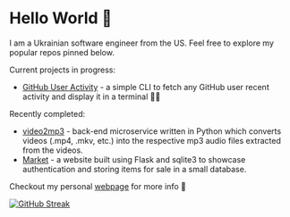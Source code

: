 # Hello World 👋

I am a Ukrainian software engineer from the US. Feel free to explore my popular repos pinned below.

Current projects in progress:
* [GitHub User Activity](https://github.com/UkrainianProgrammer/Git-Activity) - a simple CLI to fetch any GitHub user recent activity and display it in a terminal 🧑‍💻

Recently completed:

* [video2mp3](https://github.com/UkrainianProgrammer/video2mp3) - back-end microservice written in Python which converts videos (.mp4, .mkv, etc.) into the respective mp3 audio files extracted from the videos.
* [Market](https://github.com/UkrainianProgrammer/Market) - a website built using Flask and sqlite3 to showcase authentication and storing items for sale in a small database.

Checkout my personal [webpage](https://oleks.swoogo.com/welcome) for more info 🤌

[![GitHub Streak](https://streak-stats.demolab.com?user=UkrainianProgrammer)](https://git.io/streak-stats)
